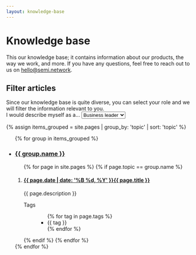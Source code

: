 ```yaml
---
layout: knowledge-base
---
```


<!-- THIS PAGE CONTAINS THE COMPLETE INDEX -->

# Knowledge base

This our knowledge base; it contains information about our products, the way we work, and more. If you have any questions, feel free to reach out to us on [hello@semi.network](mailto:hello@semi.network).

## Filter articles
<section class="help">
Since our knowledge base is quite diverse, you can select your role and we will filter the information relevant to you.
</section>

<section>
<label for="select-role">I would describe myself as a…</label>
<select name="select-role" id="select-role">
    <option value="">Business leader</option>
    <option value="">Technical leader</option>
</select>
</section>


{% assign items_grouped = site.pages | group_by: 'topic' | sort: 'topic' %}
<ul class="article-overview">
    {% for group in items_grouped %}
        <li>
            <section>
            <h3><a href="{{ group.name }}">{{ group.name }}</a></h3>
                <ol>
    	            {% for page in site.pages %}
    	                {% if page.topic == group.name %}
    	                    <li>
                                <h4><a href="{{ page.url }}">{{ page.date | date: '%B %d, %Y' }}{{ page.title }}</a></h4>
    	                        <p>
    	                            {{ page.description }}
    	                        </p>
    	                        <dl class="tags">
                                    <dt>Tags</dt>
                                    <dd>
            	                        <ul class="tags">
                                            {% for tag in page.tags %}
            	                                <li>{{ tag }}</li>
                                            {% endfor %}
            	                        </ul>
                                    </dd>
                                </dl>
    	                    </li>
    	                {% endif %}
    	            {% endfor %}
    	        </ol>
            </section>
        </li>
    {% endfor %}
</ul>